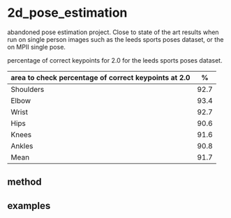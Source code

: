 # 2d_pose_estimation
 abandoned pose estimation project. Close to state of the art results when run on single person images such as the leeds sports poses dataset, or the on MPII single pose.

 
percentage of correct keypoints for 2.0 for the leeds sports poses dataset.

| area to check percentage of correct keypoints at 2.0  | % |
| --- | --- |
| Shoulders | 92.7  |
| Elbow |  93.4 |
| Wrist | 92.7 |
| Hips | 90.6 |
| Knees | 91.6  |
| Ankles | 90.8 |
| Mean |  91.7 |


## method



## examples

